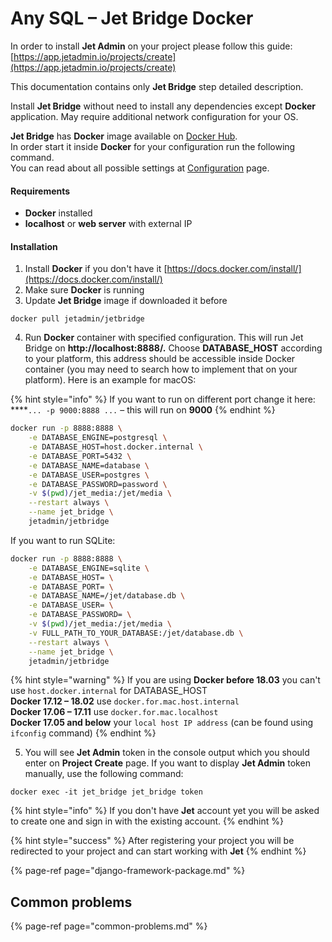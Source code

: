 # Any SQL – Jet Bridge Docker

In order to install **Jet Admin** on your project please follow this guide:  
[https://app.jetadmin.io/projects/create](https://app.jetadmin.io/projects/create)

This documentation contains only **Jet Bridge** step detailed description.

Install **Jet Bridge** without need to install any dependencies except **Docker** application. May require additional network configuration for your OS.

**Jet Bridge** has **Docker** image available on [Docker Hub](https://cloud.docker.com/u/jetadmin/repository/docker/jetadmin/jetbridge).  
In order start it inside **Docker** for your configuration run the following command.  
You can read about all possible settings at [Configuration](../configuration.md) page.

#### Requirements

* **Docker** installed
* **localhost** or **web server** with external IP

#### Installation

1. Install **Docker** if you don't have it [https://docs.docker.com/install/](https://docs.docker.com/install/)
2. Make sure **Docker** is running
3. Update **Jet Bridge** image if downloaded it before

```text
docker pull jetadmin/jetbridge
```

4. Run **Docker** container with specified configuration. This will run Jet Bridge on **http://localhost:8888/.** Choose **DATABASE\_HOST** according to your platform, this address should be accessible inside Docker container \(you may need to search how to implement that on your platform\). Here is an example for macOS:

{% hint style="info" %}
If you want to run on different port change it here:  
****`... -p 9000:8888 ...` – this will run on **9000**
{% endhint %}

```bash
docker run -p 8888:8888 \
    -e DATABASE_ENGINE=postgresql \
    -e DATABASE_HOST=host.docker.internal \
    -e DATABASE_PORT=5432 \
    -e DATABASE_NAME=database \
    -e DATABASE_USER=postgres \
    -e DATABASE_PASSWORD=password \
    -v $(pwd)/jet_media:/jet/media \
    --restart always \
    --name jet_bridge \
    jetadmin/jetbridge
```

If you want to run SQLite:

```bash
docker run -p 8888:8888 \
    -e DATABASE_ENGINE=sqlite \
    -e DATABASE_HOST= \
    -e DATABASE_PORT= \
    -e DATABASE_NAME=/jet/database.db \
    -e DATABASE_USER= \
    -e DATABASE_PASSWORD= \
    -v $(pwd)/jet_media:/jet/media \
    -v FULL_PATH_TO_YOUR_DATABASE:/jet/database.db \
    --restart always \
    --name jet_bridge \
    jetadmin/jetbridge
```

{% hint style="warning" %}
If you are using **Docker before 18.03** you can't use `host.docker.internal` for DATABASE\_HOST  
**Docker 17.12 – 18.02** use `docker.for.mac.host.internal`  
**Docker 17.06 – 17.11** use `docker.for.mac.localhost`  
**Docker 17.05 and below** your `local host IP address` \(can be found using `ifconfig` command\)
{% endhint %}

5. You will see **Jet Admin** token in the console output which you should enter on **Project Create** page. If you want to display **Jet Admin** token manually, use the following command:

```text
docker exec -it jet_bridge jet_bridge token
```

{% hint style="info" %}
If you don't have **Jet** account yet you will be asked to create one and sign in with the existing account.
{% endhint %}

{% hint style="success" %}
After registering your project you will be redirected to your project and can start working with **Jet**
{% endhint %}

{% page-ref page="django-framework-package.md" %}

## Common problems

{% page-ref page="common-problems.md" %}

